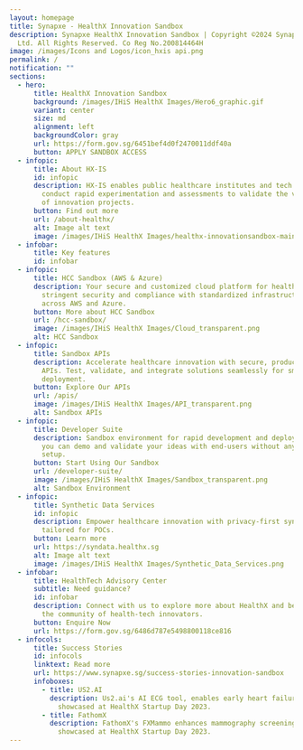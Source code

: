 ```yaml
---
layout: homepage
title: Synapxe - HealthX Innovation Sandbox
description: Synapxe HealthX Innovation Sandbox | Copyright ©2024 Synapxe Pte
  Ltd. All Rights Reserved. Co Reg No.200814464H
image: /images/Icons and Logos/icon_hxis api.png
permalink: /
notification: ""
sections:
  - hero:
      title: HealthX Innovation Sandbox
      background: /images/IHiS HealthX Images/Hero6_graphic.gif
      variant: center
      size: md
      alignment: left
      backgroundColor: gray
      url: https://form.gov.sg/6451bef4d0f2470011ddf40a
      button: APPLY SANDBOX ACCESS
  - infopic:
      title: About HX-IS
      id: infopic
      description: HX-IS enables public healthcare institutes and tech partners to
        conduct rapid experimentation and assessments to validate the viability
        of innovation projects.
      button: Find out more
      url: /about-healthx/
      alt: Image alt text
      image: /images/IHiS HealthX Images/healthx-innovationsandbox-mainbanner 10.png
  - infobar:
      title: Key features
      id: infobar
  - infopic:
      title: HCC Sandbox (AWS & Azure)
      description: Your secure and customized cloud platform for healthcare, ensuring
        stringent security and compliance with standardized infrastructure
        across AWS and Azure.
      button: More about HCC Sandbox
      url: /hcc-sandbox/
      image: /images/IHiS HealthX Images/Cloud_transparent.png
      alt: HCC Sandbox
  - infopic:
      title: Sandbox APIs
      description: Accelerate healthcare innovation with secure, production-equivalent
        APIs. Test, validate, and integrate solutions seamlessly for smooth live
        deployment.
      button: Explore Our APIs
      url: /apis/
      image: /images/IHiS HealthX Images/API_transparent.png
      alt: Sandbox APIs
  - infopic:
      title: Developer Suite
      description: Sandbox environment for rapid development and deployment, so that
        you can demo and validate your ideas with end-users without any infra
        setup.
      button: Start Using Our Sandbox
      url: /developer-suite/
      image: /images/IHiS HealthX Images/Sandbox_transparent.png
      alt: Sandbox Environment
  - infopic:
      title: Synthetic Data Services
      id: infopic
      description: Empower healthcare innovation with privacy-first synthetic datasets
        tailored for POCs.
      button: Learn more
      url: https://syndata.healthx.sg
      alt: Image alt text
      image: /images/IHiS HealthX Images/Synthetic_Data_Services.png
  - infobar:
      title: HealthTech Advisory Center
      subtitle: Need guidance?
      id: infobar
      description: Connect with us to explore more about HealthX and become part of
        the community of health-tech innovators.
      button: Enquire Now
      url: https://form.gov.sg/6486d787e5498800118ce816
  - infocols:
      title: Success Stories
      id: infocols
      linktext: Read more
      url: https://www.synapxe.sg/success-stories-innovation-sandbox
      infoboxes:
        - title: US2.AI
          description: Us2.ai's AI ECG tool, enables early heart failure diagnosis and was
            showcased at HealthX Startup Day 2023.
        - title: FathomX
          description: FathomX's FXMammo enhances mammography screening with AI and was
            showcased at HealthX Startup Day 2023.
---
```


